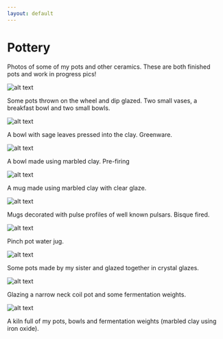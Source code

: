 ```yaml
---
layout: default
---
```


# Pottery

Photos of some of my pots and other ceramics. These are both finished pots and work in progress pics! 

![alt text](/images/makespace_pots.jpg)

Some pots thrown on the wheel and dip glazed. Two small vases, a breakfast bowl and two small bowls.

![alt text](/images/sage_leaf_bowl.jpg)

A bowl with sage leaves pressed into the clay. Greenware.

![alt text](/images/marbled_bowl.jpg)

A bowl made using marbled clay. Pre-firing

![alt text](/images/marbled_mug.jpg)

A mug made using marbled clay with clear glaze.

![alt text](/images/pulsar_motif_mugs.jpg)

Mugs decorated with pulse profiles of well known pulsars. Bisque fired.

![alt text](/images/water_jug.jpg)

Pinch pot water jug.

![alt text](/images/pots_by_mirre.jpg)

Some pots made by my sister and glazed together in crystal glazes.

![alt text](/images/glazing_pot_fermentation_weights.jpg)

Glazing a narrow neck coil pot and some fermentation weights.

![alt text](/images/kiln_with_pots_fermentation_weights.jpg)

A kiln full of my pots, bowls and fermentation weights (marbled clay using iron oxide).
